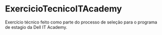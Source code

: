 # ExercicioTecnicoITAcademy
Exercício técnico feito como parte do processo de seleção para o programa de estagio da Dell IT Academy.
